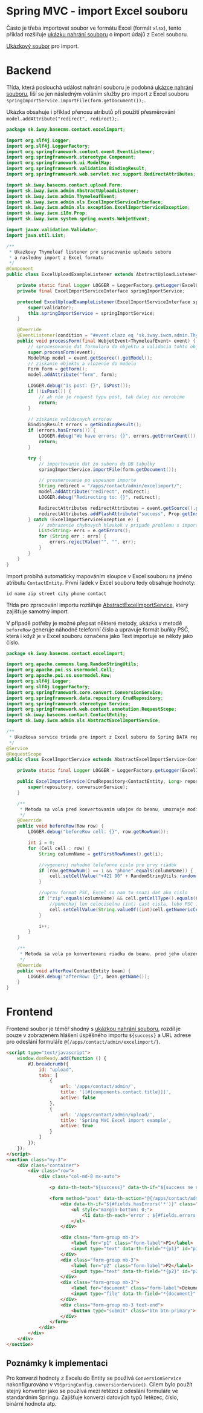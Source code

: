 # Spring MVC - import Excel souboru

Často je třeba importovat soubor ve formátu Excel (formát `xlsx`), tento příklad rozšiřuje [ukázku nahrání souboru](admin-with-upload.md) o import údajů z Excel souboru.

[Ukázkový soubor](contact.xlsx) pro import.

# Backend

Třída, která poslouchá událost nahrání souboru je podobná [ukázce nahrání souboru](admin-with-upload.md), liší se jen následným voláním služby pro import z Excel souboru `springImportService.importFile(form.getDocument());`.

Ukázka obsahuje i příklad přenosu atributů při použití přesměrování `model.addAttribute("redirect", redirect);`.

```java
package sk.iway.basecms.contact.excelimport;

import org.slf4j.Logger;
import org.slf4j.LoggerFactory;
import org.springframework.context.event.EventListener;
import org.springframework.stereotype.Component;
import org.springframework.ui.ModelMap;
import org.springframework.validation.BindingResult;
import org.springframework.web.servlet.mvc.support.RedirectAttributes;

import sk.iway.basecms.contact.upload.Form;
import sk.iway.iwcm.admin.AbstractUploadListener;
import sk.iway.iwcm.admin.ThymeleafEvent;
import sk.iway.iwcm.admin.xls.ExcelImportServiceInterface;
import sk.iway.iwcm.admin.xls.exception.ExcelImportServiceException;
import sk.iway.iwcm.i18n.Prop;
import sk.iway.iwcm.system.spring.events.WebjetEvent;

import javax.validation.Validator;
import java.util.List;

/**
 * Ukazkovy Thymeleaf listener pre spracovanie uploadu suboru
 * a nasledny import z Excel formatu
 */
@Component
public class ExcelUploadExampleListener extends AbstractUploadListener<Form> {

    private static final Logger LOGGER = LoggerFactory.getLogger(ExcelUploadExampleListener.class);
    private final ExcelImportServiceInterface springImportService;

    protected ExcelUploadExampleListener(ExcelImportServiceInterface springImportService, Validator validator) {
        super(validator);
        this.springImportService = springImportService;
    }

    @Override
    @EventListener(condition = "#event.clazz eq 'sk.iway.iwcm.admin.ThymeleafEvent' && event.source.page=='contact' && event.source.subpage=='excelimport'")
    public void processForm(final WebjetEvent<ThymeleafEvent> event) {
        // sprocesovanie dat formularu do objektu a validacia tohto objektu
        super.processForm(event);
        ModelMap model = event.getSource().getModel();
        // ziskanie objektu a vlozenie do modelu
        Form form = getForm();
        model.addAttribute("form", form);

        LOGGER.debug("Is post: {}", isPost());
        if (!isPost()) {
            // ak nie je request typu post, tak dalej nic nerobime
            return;
        }

        // ziskanie validacnych errorov
        BindingResult errors = getBindingResult();
        if (errors.hasErrors()) {
            LOGGER.debug("We have errors: {}", errors.getErrorCount());
            return;
        }

        try {
            // importovanie dat zo suboru do DB tabulky
            springImportService.importFile(form.getDocument());

            // presmerovanie po uspesnom importe
            String redirect = "/apps/contact/admin/excelimport/";
            model.addAttribute("redirect", redirect);
            LOGGER.debug("Redirecting to: {}", redirect);

            RedirectAttributes redirectAttributes = event.getSource().getRedirectAttributes();
            redirectAttributes.addFlashAttribute("success", Prop.getInstance().getText("form.flash.success"));
        } catch (ExcelImportServiceException e) {
            // zobrazenie chybovych hlaskok v pripade problemu s importom
            List<String> errs = e.getErrors();
            for (String err : errs) {
                errors.rejectValue("", "", err);
            }
        }
    }
}
```

Import probíhá automaticky mapováním sloupce v Excel souboru na jméno atributu `ContactEntity`. První řádek v Excel souboru tedy obsahuje hodnoty:

`id name zip street city phone contact`

Třída pro zpracování importu rozšiřuje [AbstractExcelImportService](../../../javadoc/sk/iway/iwcm/admin/xls/AbstractExcelImportService.html), který zajišťuje samotný import.

V případě potřeby je možné přepsat některé metody, ukázka v metodě `beforeRow` generuje náhodné telefonní číslo a upravuje formát buňky PSČ, která i když je v Excel souboru označena jako Text importuje se někdy jako číslo.

```java
package sk.iway.basecms.contact.excelimport;

import org.apache.commons.lang.RandomStringUtils;
import org.apache.poi.ss.usermodel.Cell;
import org.apache.poi.ss.usermodel.Row;
import org.slf4j.Logger;
import org.slf4j.LoggerFactory;
import org.springframework.core.convert.ConversionService;
import org.springframework.data.repository.CrudRepository;
import org.springframework.stereotype.Service;
import org.springframework.web.context.annotation.RequestScope;
import sk.iway.basecms.contact.ContactEntity;
import sk.iway.iwcm.admin.xls.AbstractExcelImportService;

/**
 * Ukazkova service trieda pre import z Excel suboru do Spring DATA repozitara
 */
@Service
@RequestScope
public class ExcelImportService extends AbstractExcelImportService<ContactEntity> {

    private static final Logger LOGGER = LoggerFactory.getLogger(ExcelImportService.class);

    public ExcelImportService(CrudRepository<ContactEntity, Long> repository, ConversionService conversionService) {
        super(repository, conversionService);
    }

    /**
     * Metoda sa vola pred konvertovanim udajov do beanu, umoznuje modifikovat data
     */
    @Override
    public void beforeRow(Row row) {
        LOGGER.debug("beforeRow cell: {}", row.getRowNum());

        int i = 0;
        for (Cell cell : row) {
            String columnName = getFirstRowNames().get(i);

            //vygeneruj nahodne telefonne cislo pre prvy riadok
            if (row.getRowNum() == 1 && "phone".equals(columnName)) {
                cell.setCellValue("+421 90" + RandomStringUtils.random(1, false, true) + " " + RandomStringUtils.random(3, false, true) + " " + RandomStringUtils.random(3, false, true));
            }

            //uprav format PSC, Excel sa nam to snazi dat ako cislo
            if ("zip".equals(columnName) && cell.getCellType().equals(CellType.NUMERIC)) {
                //ponechaj len celociselnu (int) cast cisla, lebo PSC 123456 importuje ako 123456.0
                cell.setCellValue(String.valueOf((int)cell.getNumericCellValue()));
            }

            i++;
        }
    }

    /**
     * Metoda sa vola po konvertovani riadku do beanu, pred jeho ulozenim do databazy
     */
    @Override
    public void afterRow(ContactEntity bean) {
        LOGGER.debug("afterRow: {}", bean.getName());
    }
}
```

# Frontend

Frontend soubor je téměř shodný s [ukázkou nahrání souboru](admin-with-upload.md), rozdíl je pouze v zobrazeném hlášení úspěšného importu `${success}` a URL adrese pro odeslání formuláře `@{/apps/contact/admin/excelimport/}`.

```html
<script type="text/javascript">
    window.domReady.add(function () {
        WJ.breadcrumb({
            id: "upload",
            tabs: [
                {
                    url: '/apps/contact/admin/',
                    title: '[[#{components.contact.title}]]',
                    active: false
                },
                {
                    url: '/apps/contact/admin/upload/',
                    title: 'Spring MVC Excel import example',
                    active: true
                }
            ]
        });
    });
</script>
<section class="my-3">
    <div class="container">
        <div class="row">
            <div class="col-md-8 mx-auto">

                <p data-th-text="${success}" data-th-if="${success ne null}" class="alert alert-success"></p>

                <form method="post" data-th-action="@{/apps/contact/admin/excelimport/}" data-th-object="${form}" enctype="multipart/form-data">
                    <div data-th-if="${#fields.hasErrors('*')}" class="alert alert-danger">
                        <ul style="margin-bottom: 0;">
                            <li data-th-each="error : ${#fields.errors('*')}" data-th-text="${error}">error</li>
                        </ul>
                    </div>

                    <div class="form-group mb-3">
                        <label for="p1" class="form-label">P1</label>
                        <input type="text" data-th-field="*{p1}" id="p1" class="form-control">
                    </div>
                    <div class="form-group mb-3">
                        <label for="p2" class="form-label">P2</label>
                        <input type="text" data-th-field="*{p2}" id="p2" class="form-control">
                    </div>
                    <div class="form-group mb-3">
                        <label for="document" class="form-label">Dokument</label>
                        <input type="file" data-th-field="*{document}" id="document" class="form-control">
                    </div>
                    <div class="form-group mb-3 text-end">
                        <button type="submit" class="btn btn-primary">[[#{button.submit}]]</button>
                    </div>
                </form>
            </div>
        </div>
    </div>
</section>
```

## Poznámky k implementaci

Pro konverzi hodnoty z Excelu do Entity se používá `ConversionService` nakonfigurováno v `V9SpringConfig.conversionService()`. Cílem bylo použít stejný konverter jako se používá mezi řetězci z odeslání formuláře ve standardním Springu. Zajišťuje konverzi datových typů řetězec, číslo, binární hodnota atp.
